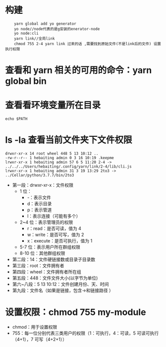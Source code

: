 # 构建

```
    yarn global add yo generator
    yo node//node代表的是g安装的enerator-node
    yo node:cli
    yarn link//全局link
    chmod 755 2-4 yarn link 过来的话 ,需要找到原始文件(不是link后的文件) 设置执行权限
```

# 查看和 yarn 相关的可用的命令：yarn global bin

# 查看看环境变量所在目录

```
echo $PATH
```

# ls -la 查看当前文件夹下文件权限

```
drwxr-xr-x 14 root wheel 448 5 13 10:12 ..
-rw-r--r-- 1 hebaiting admin 0 3 16 10:19 .keepme
lrwxr-xr-x 1 hebaiting admin 57 6 5 11:20 2-4 -> ../../../Users/hebaiting/.config/yarn/link/2-4/lib/cli.js
lrwxr-xr-x 1 hebaiting admin 31 3 19 13:29 2to3 -> ../Cellar/python/3.7.7/bin/2to3
```

- 第一段：drwxr-xr-x：文件权限
  - 1 位：
    - -：表示文件
    - d：表示目录
    - p：表示管道
    - l：表示连接（可能有多个）
  - 2~4 位：表示管理员的权限
    - r：read：是否可读，值为 4
    - w：write：是否可写，值为 2
    - x：execute：是否可执行，值为 1
  - 5-7 位：表示用户所在群组权限
  - 8-10 位：其他群组权限
- 第二段：14：文件硬链接数或目录子目录数
- 第三段：root：文件拥有者
- 第四段：wheel：文件拥有者所在组
- 第五段：448：文件文件大小(以字节为单位)
- 第六~八段：5 13 10:12：文件创建月份、天、时间
- 第九段：文件名（如果是链接，包含->和链接路径 ）

# 设置权限：chmod 755 my-module

- chmod：用于设置权限
- 755：每一位分别代表三类用户的权限（1：可执行，4：可读，5 可读可执行（4+1），7 可写（4+2+1））
